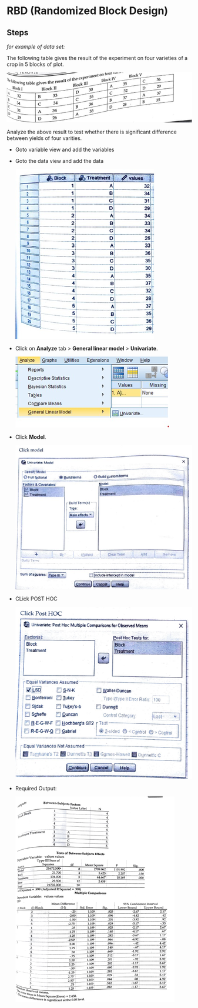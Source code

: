 # RBD (Randomized Block Design)

## Steps

_for example of data set:_

The following table gives the result of the experiment on four varieties of a crop in 5 blocks of plot.

![Data](assets/data.jpg)

Analyze the above result to test whether there is significant difference between yields of four varities.

- Goto variable view and add the variables

- Goto the data view and add the data

  ![Data View](assets/dataView.jpg)

- Click on **Analyze** tab > **General linear model** > **Univariate**.

  ![Step](assets/step.jpg)

- Click **Model**.

  ![Model](assets/model.jpg)

- CLick POST HOC

  ![Post Hoc](assets/postHoc.png)

- Required Output:

  ![Output](assets/output.png)
